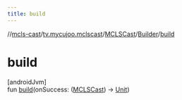 ```yaml
---
title: build
---
```

//[mcls-cast](../../../../index.html)/[tv.mycujoo.mclscast](../../index.html)/[MCLSCast](../index.html)/[Builder](index.html)/[build](build.html)



# build



[androidJvm]\
fun [build](build.html)(onSuccess: ([MCLSCast](../index.html)) -&gt; [Unit](https://kotlinlang.org/api/latest/jvm/stdlib/kotlin/-unit/index.html))




